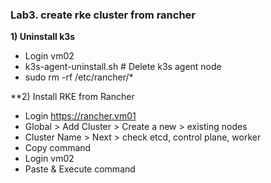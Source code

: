 ### Lab3. create rke cluster from rancher

**1) Uninstall k3s**

- Login vm02
- k3s-agent-uninstall.sh # Delete k3s agent node
- sudo rm -rf /etc/rancher/* 


**2) Install RKE from Rancher

- Login https://rancher.vm01
- Global > Add Cluster > Create a new > existing nodes
- Cluster Name > Next > check etcd, control plane, worker
- Copy command
- Login vm02
- Paste & Execute command

